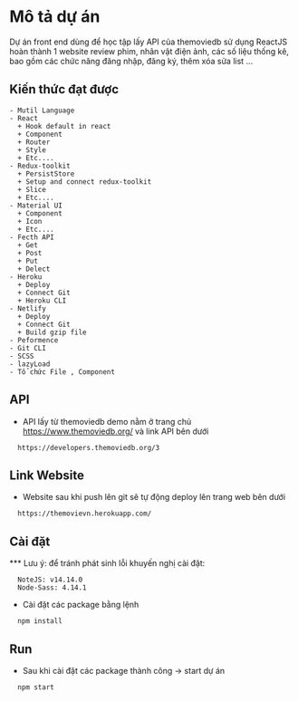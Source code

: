 # Mô tả dự án
  Dự án front end dùng để học tập lấy API của themoviedb sử dụng ReactJS hoàn thành 1 website review phim, nhân vật điện ảnh, các số liệu thống kê, bao gồm các chức năng đăng    nhập, đăng ký, thêm xóa sửa list ... 
## Kiến thức đạt được
```
- Mutil Language
- React
  + Hook default in react
  + Component
  + Router
  + Style
  + Etc....
- Redux-toolkit
  + PersistStore
  + Setup and connect redux-toolkit
  + Slice
  + Etc....
- Material UI
  + Component
  + Icon
  + Etc....
- Fecth API
  + Get
  + Post
  + Put
  + Delect
- Heroku 
  + Deploy 
  + Connect Git
  + Heroku CLI
- Netlify
  + Deploy 
  + Connect Git
  + Build gzip file
- Peformence
- Git CLI
- SCSS
- lazyLoad
- Tổ chức File , Component

```
## API
- API lấy từ themoviedb demo nằm ở trang chủ https://www.themoviedb.org/ và link API bên dưới
```
  https://developers.themoviedb.org/3
```
## Link Website
- Website sau khi push lên git sẽ tự động deploy lên trang web bên dưới
```
  https://themovievn.herokuapp.com/
```
## Cài đặt 
*** Lưu ý: để tránh phát sinh lỗi khuyến nghị cài đặt:
```
  NoteJS: v14.14.0
  Node-Sass: 4.14.1
 ```
- Cài đặt các package bằng lệnh 
``` 
  npm install
```
## Run
- Sau khi cài đặt các package thành công -> start dự án 
```
  npm start
```


